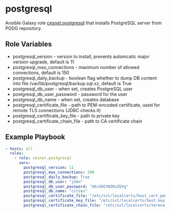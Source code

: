 postgresql
==========

Ansible Galaxy role [cesnet.postgresql](https://galaxy.ansible.com/cesnet/postgresql) that installs PostgreSQL 
server from PGDG repository.

Role Variables
--------------

- postgresql_version - version to install, prevents automcatic major version upgrade, default is 11
- postgresql_max_connections - maximum number of allowed connections, default is 150
- postgresql_daily_backup - boolean flag whether to dump DB content into file /var/lib/postgresql/backup.sql.xz, default is True
- postgresql_db_user - when set, creates PostgreSQL user
- postgresql_db_user_password - password for the user
- postgresql_db_name - when set, creates database
- postgresql_certificate_file - path to PEM-encoded certificate, used for remote TLS connections (JDBC checks it)
- postgresql_certificate_key_file - path to private key
- postgresql_certificate_chain_file - path to CA certificate chain 
        
Example Playbook
----------------
```yaml
- hosts: all
  roles:
    - role: cesnet.postgresql
      vars:
        postgresql_version: 11
        postgresql_max_connections: 200
        postgresql_daily_backup: True
        postgresql_db_user: "john"
        postgresql_db_user_password: "X6v38GYN3RxZUYg"
        postgresql_db_name: "cities"
        postgresql_certificate_file: "/etc/ssl/localcerts/host_cert.pem"
        postgresql_certificate_key_file: "/etc/ssl/localcerts/host_key.pem"
        postgresql_certificate_chain_file: "/etc/ssl/localcerts/terena_ssl_ca_3.pem"
```
